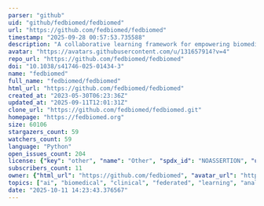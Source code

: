 ```yaml
---
parser: "github"
uid: "github/fedbiomed/fedbiomed"
url: "https://github.com/fedbiomed/fedbiomed"
timestamp: "2025-09-28 00:57:53.735588"
description: "A collaborative learning framework for empowering biomedical research"
avatar: "https://avatars.githubusercontent.com/u/131657914?v=4"
repo_url: "https://github.com/fedbiomed/fedbiomed"
doi: "10.1038/s41746-025-01434-3"
name: "fedbiomed"
full_name: "fedbiomed/fedbiomed"
html_url: "https://github.com/fedbiomed/fedbiomed"
created_at: "2023-05-30T06:23:36Z"
updated_at: "2025-09-11T12:01:31Z"
clone_url: "https://github.com/fedbiomed/fedbiomed.git"
homepage: "https://fedbiomed.org"
size: 60106
stargazers_count: 59
watchers_count: 59
language: "Python"
open_issues_count: 204
license: {"key": "other", "name": "Other", "spdx_id": "NOASSERTION", "url": null, "node_id": "MDc6TGljZW5zZTA="}
subscribers_count: 11
owner: {"html_url": "https://github.com/fedbiomed", "avatar_url": "https://avatars.githubusercontent.com/u/131657914?v=4", "login": "fedbiomed", "type": "Organization"}
topics: ["ai", "biomedical", "clinical", "federated", "learning", "analytics", "collaborative", "healthcare", "multicentric"]
date: "2025-10-11 14:23:43.376567"
---
```

